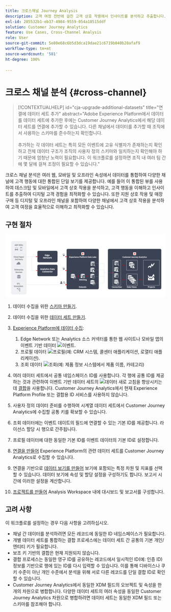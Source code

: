 ```yaml
---
title: 크로스채널 Journey Analysis
description: 고객 여정 전반에 걸친 고객 상호 작용에서 인사이트를 분석하고 추출합니다.
exl-id: 285532b1-eb37-4984-9559-054a18515ddf
solution: Customer Journey Analytics
feature: Use Cases, Cross-Channel Analysis
role: User
source-git-commit: 5e80e68c6b5d3dca19dae21c6719b040b28afaf9
workflow-type: tm+mt
source-wordcount: '581'
ht-degree: 100%

---
```


# 크로스 채널 분석 {#cross-channel}

<!-- markdownlint-disable MD034 -->

>[!CONTEXTUALHELP]
>id="cja-upgrade-additional-datasets"
>title="연결에 데이터 세트 추가"
>abstract="Adobe Experience Platform에서 데이터를 데이터 세트에 추가한 후에는 Customer Journey Analytics에서 해당 데이터 세트를 연결에 추가할 수 있습니다. 다른 채널에서 데이터를 추가할 때 조직에서 사용하는 스키마를 준수하는지 확인합니다.<br><br>추가하는 각 데이터 세트는 특히 모든 이벤트에 고유 식별자가 존재하는지 확인하고 전체 데이터 구조가 조직의 사용자 정의 스키마와 일치하는지 확인해야 하기 때문에 엄청난 노력이 필요합니다. 이 워크플로를 설정하면 조직 내 여러 팀 간에 몇 달에 걸쳐 조정이 필요할 수 있습니다."

<!-- markdownlint-enable MD034 -->

크로스 채널 분석은 여러 웹, 모바일 및 오프라인 속성에서 데이터를 통합하여 다양한 채널에 고객 행동에 대한 통합된 단일 보기를 제공합니다. 예를 들어 이 통합된 뷰를 사용하여 데스크탑 및 모바일에서 고객 상호 작용을 분석하고, 고객 행동을 이해하고 인사이트를 추출하여 디지털 고객 경험을 최적화할 수 있습니다. 또한 지원 상호 작용 및 매장 구매 등 디지털 및 오프라인 채널을 포함하여 다양한 채널에서 고객 상호 작용을 분석하여 고객 여정을 효율적으로 이해하고 최적화할 수 있습니다.

## 구현 절차

![이 섹션에 설명된 구현 절차의 플로우.](../assets/cca-architecture.png)

1. 데이터 수집을 위한 [스키마 만들기](https://experienceleague.adobe.com/docs/experience-platform/xdm/tutorials/create-schema-ui.html).
1. 데이터 수집을 위한 [데이터 세트 만들기](https://experienceleague.adobe.com/docs/platform-learn/tutorials/data-ingestion/create-datasets-and-ingest-data.html).
1. [Experience Platform에 데이터 수집](https://experienceleague.adobe.com/docs/platform-learn/tutorials/data-ingestion/understanding-data-ingestion.html):
   1. Edge Network 또는 Analytics 소스 커넥터를 통한 웹 사이트나 모바일 앱의 이벤트 기반 데이터 ![이벤트](https://spectrum.adobe.com/static/icons/workflow_18/Smock_Events_18_N.svg).
   2. 프로필 데이터 ![프로필](https://spectrum.adobe.com/static/icons/workflow_18/Smock_User_18_N.svg)&#x200B;(예: CRM 시스템, 콜센터 애플리케이션, 로열티 애플리케이션).
   3. 조회 데이터 ![조회](https://spectrum.adobe.com/static/icons/workflow_18/Smock_Search_18_N.svg)&#x200B;(예: 제품 정보 시스템에서 제품 이름, 카테고리)

1. 여러 데이터 세트에서 공통 네임스페이스 ID를 사용합니다. 각 행에 공통 ID를 제공하는 것과 관련하여 이벤트 기반 데이터 세트의 ![데이터 새로 고침](https://spectrum.adobe.com/static/icons/workflow_18/Smock_DataRefresh_18_N.svg)을 향상시키는 데 [결합](../../stitching/overview.md)을 사용합니다. Customer Journey Analytics에서 현재 Experience Platform Profile 또는 결합용 ID 서비스를 사용하지 않습니다.
1. 사용자 정의 데이터 준비를 수행하여 시계열 데이터 세트에서 Customer Journey Analytics에 수집할 공통 키를 확보할 수 있습니다.
1. 조회 데이터에는 이벤트 데이트의 필드에 연결할 수 있는 기본 ID를 제공합니다. 라이선스 할당 시 행으로 간주됩니다.
1. 프로필 데이터에 대한 동일한 기본 ID를 이벤트 데이터의 기본 ID로 설정합니다.
1. [연결을 만들어](../../connections/overview.md) Experience Platform의 관련 데이터 세트를 Customer Journey Analytics로 수집할 수 있습니다.
1. 연결을 기반으로 [데이터 보기를 만들어](/help/data-views/create-dataview.md) 보기에 포함되는 특정 차원 및 지표를 선택할 수 있습니다. 데이터 보기에 속성 및 할당 설정을 구성하기도 합니다. 보고서 시간에 이러한 설정을 계산합니다.
1. [프로젝트를 만들어](/help/analysis-workspace/home.md) Analysis Workspace 내에 대시보드 및 보고서를 구성합니다.

## 고려 사항

이 워크플로를 설정하는 경우 다음 사항을 고려하십시오.

* 채널 간 데이터를 분석하려면 모든 레코드에 동일한 ID 네임스페이스가 필요합니다.
* 개별 데이터 세트를 통합하는 결합 프로세스에는 데이터 세트 간 공통의 기본 개인/엔티티 키가 필요합니다.
* 보조 키 기반의 결합은 현재 지원되지 않습니다.
* 결합 프로세스는 동일한 영구 ID를 공유하는 레코드에서 일시적인 ID(예: 인증 ID) 정보를 기반으로 행에 있는 ID를 다시 입력할 수 있습니다. 이를 통해 디바이스나 쿠키 수준이 아닌 개인 수준에서 분석을 위해 서로 다른 레코드를 단일 결합 ID로 확인할 수 있습니다.
* Customer Journey Analytics에서 동일한 XDM 필드의 오브젝트 및 속성을 한 개의 차원으로 병합합니다. 다양한 데이터 세트의 여러 속성을 동일한 Customer Journey Analytics 차원으로 병합하려면 데이터 세트는 동일한 XDM 필드 또는 스키마를 참조해야 합니다.

